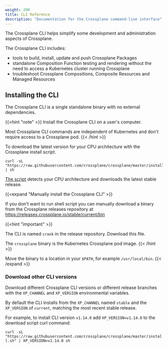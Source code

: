 ```yaml
---
weight: 200
title: CLI Reference
description: "Documentation for the Crossplane command-line interface"
---
```


The Crossplane CLI helps simplify some development and administration aspects of
Crossplane.

The Crossplane CLI includes:
* tools to build, install, update and push Crossplane Packages
* standalone Composition Function testing and rendering without the need to access a Kubernetes cluster running Crossplane
* troubleshoot Crossplane Compositions, Composite Resources and Managed Resources

## Installing the CLI

The Crossplane CLI is a single standalone binary with no external dependencies.

{{<hint "note" >}}
Install the Crossplane CLI on a user's computer. 

Most Crossplane CLI commands are independent of Kubernetes and 
don't require access to a Crossplane pod.
{{< /hint >}} 

To download the latest version for your CPU architecture with the Crossplane
install script.

```shell
curl -sL "https://raw.githubusercontent.com/crossplane/crossplane/master/install.sh" | sh
```

[The script](https://raw.githubusercontent.com/crossplane/crossplane/master/install.sh)
detects your CPU architecture and downloads the latest stable release.

{{<expand "Manually install the Crossplane CLI" >}}

If you don't want to run shell script you can manually download a binary from 
the Crossplane releases repository at 
https://releases.crossplane.io/stable/current/bin

{{<hint "important" >}}
<!-- vale write-good.Passive = NO -->
The CLI is named `crank` in the release repository. Download this file. 
<!-- vale write-good.Passive = YES -->

The `crossplane` binary is the Kubernetes Crossplane pod image.
{{< /hint >}}

Move the binary to a location in your `$PATH`, for example `/usr/local/bin`.
{{< /expand >}}

### Download other CLI versions

Download different Crossplane CLI versions or different release branches with
the `XP_CHANNEL` and `XP_VERSION` environmental variables. 

By default the CLI installs from the `XP_CHANNEL` named `stable` and the 
`XP_VERSION` of `current`, matching the most recent stable release.

For example, to install CLI version `v1.14.0` add `XP_VERSION=v1.14.0` to the 
download script curl command:  

`curl -sL "https://raw.githubusercontent.com/crossplane/crossplane/master/install.sh" | XP_VERSION=v1.14.0 sh`
